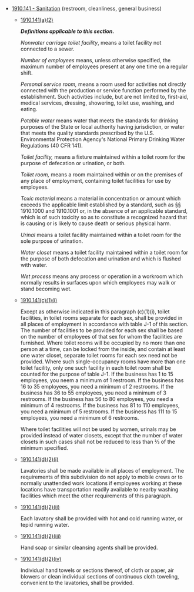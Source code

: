 - [1910.141 - Sanitation](https://www.osha.gov/laws-regs/regulations/standardnumber/1910/1910.141) (restroom, cleanliness, general business)

    - [1910.141(a)(2)](https://www.osha.gov/laws-regs/interlinking/standards/1910.141(a)(2))
        
        ***Definitions applicable to this section.***
        
        *Nonwater carriage toilet facility*, means a toilet facility not connected to a sewer.
        
        *Number of employees* means, unless otherwise specified, the maximum number of employees present at any one time on a regular shift.
        
        *Personal service room,* means a room used for activities not directly connected with the production or service function performed by the establishment. Such activities include, but are not limited to, first-aid, medical services, dressing, showering, toilet use, washing, and eating.
        
        *Potable water* means water that meets the standards for drinking purposes of the State or local authority having jurisdiction, or water that meets the quality standards prescribed by the U.S. Environmental Protection Agency's National Primary Drinking Water Regulations (40 CFR 141).
        
        *Toilet facility,* means a fixture maintained within a toilet room for the purpose of defecation or urination, or both.
        
        *Toilet room,* means a room maintained within or on the premises of any place of employment, containing toilet facilities for use by employees.
        
        *Toxic material* means a material in concentration or amount which exceeds the applicable limit established by a standard, such as §§ 1910.1000 and 1910.1001 or, in the absence of an applicable standard, which is of such toxicity so as to constitute a recognized hazard that is causing or is likely to cause death or serious physical harm.
        
        *Urinal* means a toilet facility maintained within a toilet room for the sole purpose of urination.
        
        *Water closet* means a toilet facility maintained within a toilet room for the purpose of both defecation and urination and which is flushed with water.
        
        *Wet process* means any process or operation in a workroom which normally results in surfaces upon which employees may walk or stand becoming wet.
        
   
   - [1910.141(c)(1)(i)](https://www.osha.gov/laws-regs/interlinking/standards/1910.141(c)(1)(i))
        
        Except as otherwise indicated in this paragraph (c)(1)(i), toilet facilities, in toilet rooms separate for each sex, shall be provided in all places of employment in accordance with table J-1 of this section. The number of facilities to be provided for each sex shall be based on the number of employees of that sex for whom the facilities are furnished. Where toilet rooms will be occupied by no more than one person at a time, can be locked from the inside, and contain at least one water closet, separate toilet rooms for each sex need not be provided. Where such single-occupancy rooms have more than one toilet facility, only one such facility in each toilet room shall be counted for the purpose of table J-1.  If the business has 1 to 15 employees, you neem a minimum of 1 restroom. If the business has 16 to 35 employees, you need a minimum of 2 restrooms. If the business has 36 to 55 employees, you need a minimum of 3 restrooms. If the business has 56 to 80 employees, you need a minimum of 4 restrooms. If the business has 81 to 110 employees, you need a minimum of 5 restrooms.  If the business has 111 to 15 employees, you need a minimum of 6 restrooms.
        
        Where toilet facilities will not be used by women, urinals may be provided instead of water closets, except that the number of water closets in such cases shall not be reduced to less than 2⁄3 of the minimum specified.
        
   
   - [1910.141(d)(2)(i)](https://www.osha.gov/laws-regs/interlinking/standards/1910.141(d)(2)(i))
        
        Lavatories shall be made available in all places of employment. The requirements of this subdivision do not apply to mobile crews or to normally unattended work locations if employees working at these locations have transportation readily available to nearby washing facilities which meet the other requirements of this paragraph.
        
    
    - [1910.141(d)(2)(ii)](https://www.osha.gov/laws-regs/interlinking/standards/1910.141(d)(2)(ii))
        
        Each lavatory shall be provided with hot and cold running water, or tepid running water.
        
   
   - [1910.141(d)(2)(iii)](https://www.osha.gov/laws-regs/interlinking/standards/1910.141(d)(2)(iii))
        
        Hand soap or similar cleansing agents shall be provided.
        
    
    - [1910.141(d)(2)(iv)](https://www.osha.gov/laws-regs/interlinking/standards/1910.141(d)(2)(iv))
        
        Individual hand towels or sections thereof, of cloth or paper, air blowers or clean individual sections of continuous cloth toweling, convenient to the lavatories, shall be provided.
